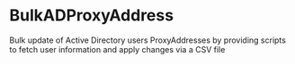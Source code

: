 # BulkADProxyAddress
Bulk update of Active Directory users ProxyAddresses by providing scripts to fetch user information and apply changes via a CSV file
